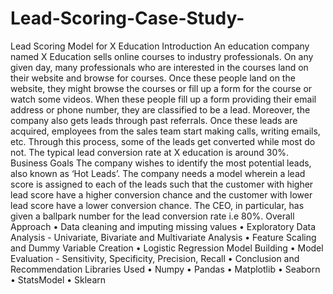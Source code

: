 # Lead-Scoring-Case-Study-
Lead Scoring Model for X Education
Introduction
An education company named X Education sells online courses to industry professionals. On any given day, many professionals who are interested in the courses land on their website and browse for courses. Once these people land on the website, they might browse the courses or fill up a form for the course or watch some videos. When these people fill up a form providing their email address or phone number, they are classified to be a lead. Moreover, the company also gets leads through past referrals. Once these leads are acquired, employees from the sales team start making calls, writing emails, etc. Through this process, some of the leads get converted while most do not. The typical lead conversion rate at X education is around 30%.
Business Goals
The company wishes to identify the most potential leads, also known as ‘Hot Leads’. The company needs a model wherein a lead score is assigned to each of the leads such that the customer with higher lead score have a higher conversion chance and the customer with lower lead score have a lower conversion chance. The CEO, in particular, has given a ballpark number for the lead conversion rate i.e 80%.
Overall Approach
•	Data cleaning and imputing missing values
•	Exploratory Data Analysis - Univariate, Bivariate and Multivariate Analysis
•	Feature Scaling and Dummy Variable Creation
•	Logistic Regression Model Building
•	Model Evaluation - Sensitivity, Specificity, Precision, Recall
•	Conclusion and Recommendation
Libraries Used
•	Numpy
•	Pandas
•	Matplotlib
•	Seaborn
•	StatsModel
•	Sklearn

